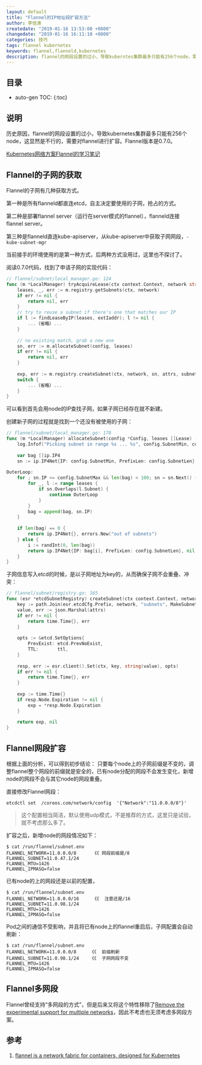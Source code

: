 ```yaml
---
layout: default
title: "Flannel的IP地址段扩容方法"
author: 李佶澳
createdate: "2019-01-16 13:53:08 +0800"
changedate: "2019-01-16 16:11:10 +0800"
categories: 技巧
tags: flannel kubernetes
keywords: flannel,flanneld,kubernetes
description: flannel的网段设置的过小，导致kuberntes集群最多只能有256个node，需要对flannel的网段进行扩容。
---
```


## 目录
* auto-gen TOC:
{:toc}

## 说明

历史原因，flannel的网段设置的过小，导致kubernetes集群最多只能有256个node，这显然是不行的，需要对flannel进行扩容。Flannel版本是0.7.0。

[Kubernetes网络方案Flannel的学习笔记](https://www.lijiaocn.com/%E9%A1%B9%E7%9B%AE/2018/10/09/kubernetes-flannel-study-note.html#%E5%85%B6%E5%AE%83%E5%86%85%E5%AE%B9)

## Flannel的子网的获取

Flannel的子网有几种获取方式。

第一种是所有flanneld都直连etcd，自主决定要使用的子网，抢占的方式。

第二种是部署flannel server（运行在server模式的flannel），flanneld连接flannel server。

第三种是flanneld直连kube-apiserver，从kube-apiserver中获取子网网段，`-kube-subnet-mgr`

当前接手的环境使用的是第一种方式，后两种方式没用过，这里也不探讨了。

阅读0.7.0代码，找到了申请子网的实现代码：

```go
// flannel/subnet/local_manager.go: 124
func (m *LocalManager) tryAcquireLease(ctx context.Context, network string, config *Config, extIaddr ip.IP4, attrs *LeaseAttrs) (*Lease, error) {
	leases, _, err := m.registry.getSubnets(ctx, network)
	if err != nil {
		return nil, err
	}
	// try to reuse a subnet if there's one that matches our IP
	if l := findLeaseByIP(leases, extIaddr); l != nil {
		...（省略）...
	}
	
	// no existing match, grab a new one
	sn, err := m.allocateSubnet(config, leases)
	if err != nil {
		return nil, err
	}
	
	exp, err := m.registry.createSubnet(ctx, network, sn, attrs, subnetTTL)
	switch {
		...（省略）...
	}
}

```

可以看到首先会用node的IP查找子网，如果子网已经存在就不新建。

创建新子网的过程就是找到一个还没有被使用的子网：

```go
// flannel/subnet/local_manager.go: 178
func (m *LocalManager) allocateSubnet(config *Config, leases []Lease) (ip.IP4Net, error) {
	log.Infof("Picking subnet in range %s ... %s", config.SubnetMin, config.SubnetMax)
	
	var bag []ip.IP4
	sn := ip.IP4Net{IP: config.SubnetMin, PrefixLen: config.SubnetLen}
	
OuterLoop:
	for ; sn.IP <= config.SubnetMax && len(bag) < 100; sn = sn.Next() {
		for _, l := range leases {
			if sn.Overlaps(l.Subnet) {
				continue OuterLoop
			}
		}
		bag = append(bag, sn.IP)
	}
	
	if len(bag) == 0 {
		return ip.IP4Net{}, errors.New("out of subnets")
	} else {
		i := randInt(0, len(bag))
		return ip.IP4Net{IP: bag[i], PrefixLen: config.SubnetLen}, nil
	}
}
```

子网信息写入etcd的时候，是以子网地址为key的，从而确保子网不会重叠、冲突：

```go
// flannel/subnet/registry.go: 165
func (esr *etcdSubnetRegistry) createSubnet(ctx context.Context, network string, sn ip.IP4Net, attrs *LeaseAttrs, ttl time.Duration) (time.Time, error) {
	key := path.Join(esr.etcdCfg.Prefix, network, "subnets", MakeSubnetKey(sn))
	value, err := json.Marshal(attrs)
	if err != nil {
		return time.Time{}, err
	}
	
	opts := &etcd.SetOptions{
		PrevExist: etcd.PrevNoExist,
		TTL:       ttl,
	}
	
	resp, err := esr.client().Set(ctx, key, string(value), opts)
	if err != nil {
		return time.Time{}, err
	}
	
	exp := time.Time{}
	if resp.Node.Expiration != nil {
		exp = *resp.Node.Expiration
	}
	
	return exp, nil
}
```

## Flannel网段扩容

根据上面的分析，可以得到初步结论： 只要每个node上的子网前缀是不变的，调整flannel整个网段的前缀就是安全的，已有node分配的网段不会发生变化，新增node的网段不会与其它node的网段重叠。

直接修改Flannel网段：

```
etcdctl set  /coreos.com/network/config  '{"Network":"11.0.0.0/8"}'
```

>这个配置相当简洁，默认使用udp模式，不是推荐的方式，这里只是试验，就不考虑那么多了。

扩容之后，新增node的网段情况如下：
 
```
$ cat /run/flannel/subnet.env
FLANNEL_NETWORK=11.0.0.0/8      《《 网段前缀是/8
FLANNEL_SUBNET=11.0.47.1/24
FLANNEL_MTU=1426
FLANNEL_IPMASQ=false
```

已有node的上的网段还是以前的配置，
 
```
$ cat /run/flannel/subnet.env
FLANNEL_NETWORK=11.0.0.0/16     《《  注意还是/16
FLANNEL_SUBNET=11.0.98.1/24
FLANNEL_MTU=1426
FLANNEL_IPMASQ=false
```
 
Pod之间的通信不受影响，并且将已有node上的flannel重启后，子网配置会自动刷新：

```
$ cat /run/flannel/subnet.env
FLANNEL_NETWORK=11.0.0.0/8     《《  前缀刷新
FLANNEL_SUBNET=11.0.98.1/24    《《  子网网段不变
FLANNEL_MTU=1426
FLANNEL_IPMASQ=false
```

## Flannel多网段

Flannel曾经支持“多网段的方式”，但是后来又将这个特性移除了[Remove the experimental support for multiple networks](https://github.com/coreos/flannel/pull/633)，因此不考虑也无须考虑多网段方案。

## 参考

1. [flannel is a network fabric for containers, designed for Kubernetes ][1]

[1]: https://github.com/coreos/flannel  "flannel is a network fabric for containers, designed for Kubernetes "
